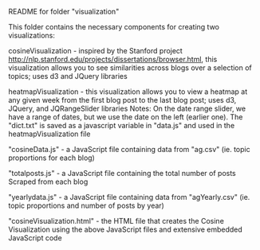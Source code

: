 README for folder "visualization"

This folder contains the necessary components for creating two
visualizations:
	
cosineVisualization - inspired by the Stanford project
http://nlp.stanford.edu/projects/dissertations/browser.html,
this visualization allows you to see similarities across blogs
over a selection of topics; uses d3 and JQuery libraries

heatmapVisualization - this visualization allows you to view a
heatmap at any given week from the first blog post to the last
blog post; uses d3, JQuery, and JQRangeSlider libraries
	Notes: On the date range slider, we have a range of
	dates, but we use the date on the left (earlier one). The
	"dict.txt" is saved as a javascript variable in "data.js" and
	used in the heatmapVisualization file

"cosineData.js" - a JavaScript file containing data from "ag.csv" (ie.
topic proportions for each blog)

"totalposts.js" - a JavaScript file containing the total number of
posts Scraped from each blog

"yearlydata.js" - a JavaScript file containing data from
"agYearly.csv" (ie. topic proportions and number of posts by year)

"cosineVisualization.html" - the HTML file that creates the Cosine
Visualization using the above JavaScript files and extensive
embedded JavaScript code